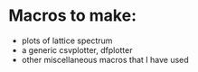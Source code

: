 # Macros to make:
* plots of lattice spectrum
* a generic csvplotter, dfplotter
* other miscellaneous macros that I have used
